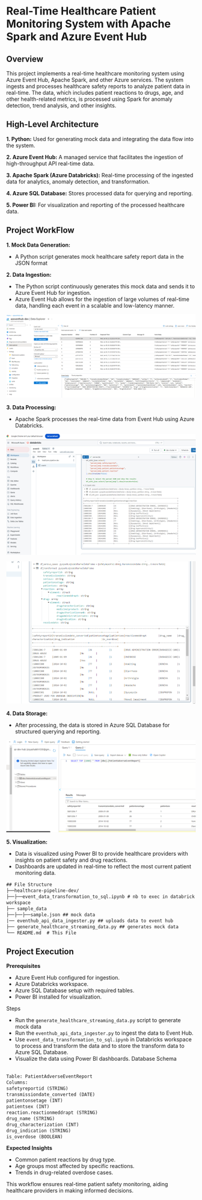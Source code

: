 # Real-Time Healthcare Patient Monitoring System with Apache Spark and Azure Event Hub

## Overview
This project implements a real-time healthcare monitoring system using Azure Event Hub, Apache Spark, and other Azure services. The system ingests and processes healthcare safety reports to analyze patient data in real-time. The data, which includes patient reactions to drugs, age, and other health-related metrics, is processed using Spark for anomaly detection, trend analysis, and other insights.

## High-Level Architecture

**1. Python:** Used for generating mock data and integrating the data flow into the system.

**2. Azure Event Hub:** A managed service that facilitates the ingestion of high-throughput API real-time data.

**3. Apache Spark (Azure Databricks):** Real-time processing of the ingested data for analytics, anomaly detection, and transformation.

**4. Azure SQL Database:** Stores processed data for querying and reporting.

**5. Power BI:** For visualization and reporting of the processed healthcare data.

## Project WorkFlow

**1. Mock Data Generation:**

-   A Python script generates mock healthcare safety report data in the JSON format

**2. Data Ingestion:**

-   The Python script continuously generates this mock data and sends it to Azure Event Hub for ingestion.
-   Azure Event Hub allows for the ingestion of large volumes of real-time data, handling each event in a scalable and low-latency manner.
  
![plot](healthcare-pipeline-images/eventhub_data_ingestion.png)


**3. Data Processing:**

-   Apache Spark processes the real-time data from Event Hub using Azure Databricks.
  
![plot](healthcare-pipeline-images/databrick_load_data.png)

![plot](healthcare-pipeline-images/databrick_transform_data.png)


**4. Data Storage:**

-   After processing, the data is stored in Azure SQL Database for structured querying and reporting.

![plot](healthcare-pipeline-images/SQL_load_data.png)



**5. Visualization:**

-   Data is visualized using Power BI to provide healthcare providers with insights on patient safety and drug reactions.
-   Dashboards are updated in real-time to reflect the most current patient monitoring data.
```
## File Structure
├──healthcare-pipeline-dev/
├──├──event_data_transformation_to_sql.ipynb # nb to exec in databrick workspace
├── sample_data
├──├──├──sample.json ## mock data
|── eventhub_api_data_ingester.py ## uploads data to event hub
├── generate_healthcare_streaming_data.py ## generates mock data
└── README.md  # This File
```


## Project Execution
**Prerequisites**

- Azure Event Hub configured for ingestion.
- Azure Databricks workspace.
- Azure SQL Database setup with required tables.
- Power BI installed for visualization.

Steps

- Run the `generate_healthcare_streaming_data.py` script to generate mock data 
- Run the `eventhub_api_data_ingester.py` to ingest the data to Event Hub.
- Use `event_data_transformation_to_sql.ipynb` in Databricks workspace to process and transform the data and to store the transform data to Azure SQL Database.
- Visualize the data using Power BI dashboards.
Database Schema

```

Table: PatientAdverseEventReport
Columns:
safetyreportid (STRING)
transmissiondate_converted (DATE)
patientonsetage (INT)
patientsex (INT)
reaction.reactionmeddrapt (STRING)
drug_name (STRING)
drug_characterization (INT)
drug_indication (STRING)
is_overdose (BOOLEAN)

```

**Expected Insights**

- Common patient reactions by drug type.
- Age groups most affected by specific reactions.
- Trends in drug-related overdose cases.

This workflow ensures real-time patient safety monitoring, aiding healthcare providers in making informed decisions.


